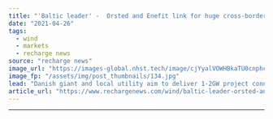 ```yaml
---
title: "'Baltic leader' -  Orsted and Enefit link for huge cross-border offshore wind array"
date: "2021-04-26"
tags: 
  - wind
  - markets
  - recharge news
source: "recharge news"
image_url: "https://images-global.nhst.tech/image/cjYyalVOWHBkaTU0cnphcFR4K0tTWXoxbVVMZWx5NWxwUmYrOXoxSXRDZz0=/nhst/binary/4b872611e5a5a970259c7163b99269bc"
image_fp: "/assets/img/post_thumbnails/134.jpg"
lead: "Danish giant and local utility aim to deliver 1-2GW project connecting Estonia and Latvia"
article_url: "https://www.rechargenews.com/wind/baltic-leader-orsted-and-enefit-link-for-huge-cross-border-offshore-wind-array/2-1-1000929"
---
```


---
